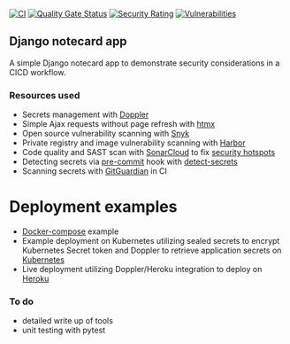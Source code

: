 [![CI](https://github.com/wilinger/django-htmx-app-demo/actions/workflows/ci.yml/badge.svg)](https://github.com/wilinger/django-htmx-app-demo/actions/workflows/ci.yml)
[![Quality Gate Status](https://sonarcloud.io/api/project_badges/measure?project=wilinger_django-htmx-app-demo&metric=alert_status)](https://sonarcloud.io/summary/new_code?id=wilinger_django-htmx-app-demo)
[![Security Rating](https://sonarcloud.io/api/project_badges/measure?project=wilinger_django-htmx-app-demo&metric=security_rating)](https://sonarcloud.io/summary/new_code?id=wilinger_django-htmx-app-demo)
[![Vulnerabilities](https://sonarcloud.io/api/project_badges/measure?project=wilinger_django-htmx-app-demo&metric=vulnerabilities)](https://sonarcloud.io/summary/new_code?id=wilinger_django-htmx-app-demo)

<!-- ABOUT THE PROJECT -->
## Django notecard app

A simple Django notecard app to demonstrate security considerations in a CICD workflow.

### Resources used
* Secrets management with [Doppler](https://www.doppler.com/)
* Simple Ajax requests without page refresh with [htmx](https://htmx.org/)
* Open source vulnerability scanning with [Snyk](https://snyk.io/)
* Private registry and image vulnerability scanning with [Harbor](https://goharbor.io)
* Code quality and SAST scan with [SonarCloud](https://sonarcloud.io/) to fix [security hotspots](https://github.com/wilinger/django-htmx-app-demo/pull/5)
* Detecting secrets via [pre-commit](https://pre-commit.com/) hook with [detect-secrets](https://github.com/Yelp/detect-secrets)
* Scanning secrets with [GitGuardian](https://www.gitguardian.com/) in CI

# Deployment examples
* [Docker-compose](docker-compose.yml) example
* Example deployment on Kubernetes utilizing sealed secrets to encrypt Kubernetes Secret token and Doppler to retrieve application secrets on [Kubernetes](https://github.com/wilinger/argocd-homelab/tree/main/kustomize/django-app)
* Live deployment utilizing Doppler/Heroku integration to deploy on [Heroku](https://django-htmx-app-demo.herokuapp.com/)

### To do
* detailed write up of tools
* unit testing with pytest

